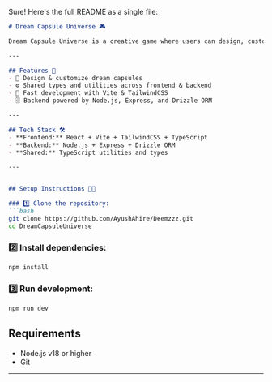Sure! Here's the full README as a single file:

```markdown
# Dream Capsule Universe 🎮

Dream Capsule Universe is a creative game where users can design, customize, and preserve their unique dream worlds. This monorepo structure powers both the frontend and backend services for a seamless experience.

---

## Features 🚀
- 🎨 Design & customize dream capsules
- ⚙️ Shared types and utilities across frontend & backend
- 💨 Fast development with Vite & TailwindCSS
- 🗄️ Backend powered by Node.js, Express, and Drizzle ORM

---

## Tech Stack 🛠️
- **Frontend:** React + Vite + TailwindCSS + TypeScript
- **Backend:** Node.js + Express + Drizzle ORM
- **Shared:** TypeScript utilities and types

---


## Setup Instructions 🧑‍💻

### 1️⃣ Clone the repository:
```bash
git clone https://github.com/AyushAhire/Deemzzz.git
cd DreamCapsuleUniverse
```

### 2️⃣ Install dependencies:
```bash
npm install
```

### 3️⃣ Run development:
```bash
npm run dev
```


## Requirements
- Node.js v18 or higher
- Git

---